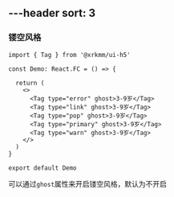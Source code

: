 ---header
sort: 3
---

### 镂空风格

```tsx
import { Tag } from '@xrkmm/ui-h5'

const Demo: React.FC = () => {

  return (
    <>
      <Tag type="error" ghost>3-9岁</Tag>
      <Tag type="link" ghost>3-9岁</Tag>
      <Tag type="pop" ghost>3-9岁</Tag>
      <Tag type="primary" ghost>3-9岁</Tag>
      <Tag type="warn" ghost>3-9岁</Tag>
    </>
  )
}

export default Demo
```
可以通过`ghost`属性来开启镂空风格，默认为不开启
